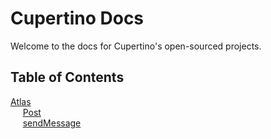 # Cupertino Docs
Welcome to the docs for Cupertino's open-sourced projects.

## Table of Contents

[Atlas](https://github.com/cupertino-development/docs/tree/master/atlas)  
&nbsp;&nbsp;&nbsp;&nbsp;&nbsp;[Post](https://github.com/cupertino-development/docs/tree/master/atlas/post)  
&nbsp;&nbsp;&nbsp;&nbsp;&nbsp;[sendMessage](https://github.com/cupertino-development/docs/tree/master/atlas/sendmessage)